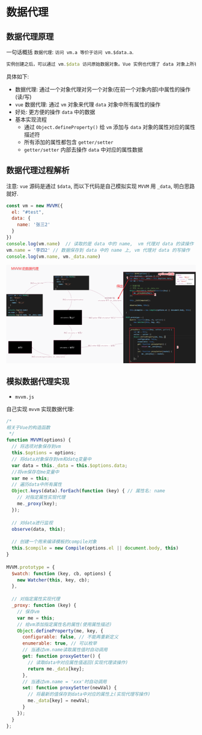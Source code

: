# 数据代理

## 数据代理原理

一句话概括 `数据代理`: `访问 vm.a 等价于访问 vm.$data.a`.

```js
实例创建之后，可以通过 vm.$data 访问原始数据对象。Vue 实例也代理了 data 对象上所有的属性，因此访问 vm.a 等价于访问 vm.$data.a
```

具体如下:

- 数据代理: 通过一个对象代理对另一个对象(在前一个对象内部)中属性的操作(读/写)
- `vue` 数据代理: 通过 `vm` 对象来代理 `data` 对象中所有属性的操作
- 好处: 更方便的操作 `data` 中的数据
- 基本实现流程
  - 通过 `Object.defineProperty()` 给 `vm` 添加与 `data` 对象的属性对应的属性描述符
  - 所有添加的属性都包含 `getter/setter`
  - `getter/setter` 内部去操作 `data` 中对应的属性数据

## 数据代理过程解析

注意: `vue` 源码是通过 `$data`, 而以下代码是自己模拟实现 `MVVM` 用 `_data`, 明白思路就好.

```js
const vm = new MVVM({
  el: "#test",
  data: {
    name: '张三2'
  }
})
console.log(vm.name)  // 读取的是 data 中的 name,  vm 代理对 data 的读操作
vm.name = '李四2' // 数据保存到 data 中的 name 上, vm 代理对 data 的写操作
console.log(vm.name, vm._data.name)
```

![](./media/data-proxy.png)

## 模拟数据代理实现

- `mvvm.js`

自己实现 `mvvm` 实现数据代理:

```js
/*
相关于Vue的构造函数
 */
function MVVM(options) {
  // 将选项对象保存到vm
  this.$options = options;
  // 将data对象保存到vm和datq变量中
  var data = this._data = this.$options.data;
  //将vm保存在me变量中
  var me = this;
  // 遍历data中所有属性
  Object.keys(data).forEach(function (key) { // 属性名: name
    // 对指定属性实现代理
    me._proxy(key);
  });

  // 对data进行监视
  observe(data, this);

  // 创建一个用来编译模板的compile对象
  this.$compile = new Compile(options.el || document.body, this)
}

MVVM.prototype = {
  $watch: function (key, cb, options) {
    new Watcher(this, key, cb);
  },

  // 对指定属性实现代理
  _proxy: function (key) {
    // 保存vm
    var me = this;
    // 给vm添加指定属性名的属性(使用属性描述)
    Object.defineProperty(me, key, {
      configurable: false, // 不能再重新定义
      enumerable: true, // 可以枚举
      // 当通过vm.name读取属性值时自动调用
      get: function proxyGetter() {
        // 读取data中对应属性值返回(实现代理读操作)
        return me._data[key];
      },
      // 当通过vm.name = 'xxx'时自动调用
      set: function proxySetter(newVal) {
        // 将最新的值保存到data中对应的属性上(实现代理写操作)
        me._data[key] = newVal;
      }
    });
  }
};
```
